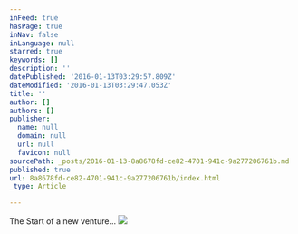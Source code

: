 ```yaml
---
inFeed: true
hasPage: true
inNav: false
inLanguage: null
starred: true
keywords: []
description: ''
datePublished: '2016-01-13T03:29:57.809Z'
dateModified: '2016-01-13T03:29:47.053Z'
title: ''
author: []
authors: []
publisher:
  name: null
  domain: null
  url: null
  favicon: null
sourcePath: _posts/2016-01-13-8a8678fd-ce82-4701-941c-9a277206761b.md
published: true
url: 8a8678fd-ce82-4701-941c-9a277206761b/index.html
_type: Article

---
```

The Start of a new venture...
![](https://the-grid-user-content.s3-us-west-2.amazonaws.com/5aa3e786-0d56-4c74-ba33-b64f29fcbb98.jpg)